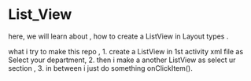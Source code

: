# List_View
here, we will learn about , how to create a ListView in Layout types .

what i try to make this repo , 
    1. create a ListView in 1st activity xml file as Select your department,
    2. then i make a another ListView as select ur section ,
    3. in between i just do something onClickItem().
